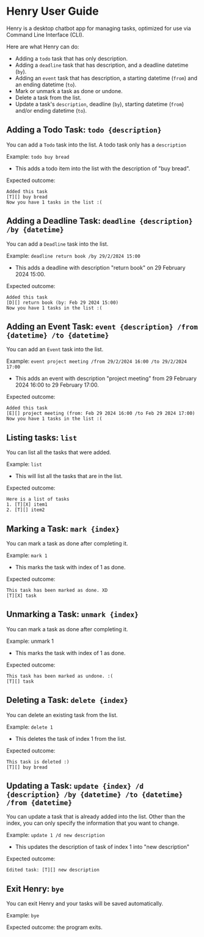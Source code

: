 # Henry User Guide

Henry is a desktop chatbot app for managing tasks, optimized for use via Command Line Interface (CLI).

Here are what Henry can do:
- Adding a `todo` task that has only description.
- Adding a `deadline` task that has description, and a deadline datetime (`by`).
- Adding an `event` task that has description, a starting datetime (`from`) and an ending datetime (`to`).
- Mark or unmark a task as done or undone.
- Delete a task from the list.
- Update a task's `description`, deadline (`by`), starting datetime (`from`) and/or ending datetime (`to`).

## Adding a Todo Task: `todo {description}`

You can add a `Todo` task into the list. A todo task only has a `description`

Example: `todo buy bread`

- This adds a todo item into the list with the description of "buy bread".

Expected outcome:
```
Added this task
[T][] buy bread
Now you have 1 tasks in the list :(
```

## Adding a Deadline Task: `deadline {description} /by {datetime}`

You can add a `Deadline` task into the list.

Example: `deadline return book /by 29/2/2024 15:00`

- This adds a deadline with description "return book" on 29 February 2024 15:00.

Expected outcome:
```
Added this task
[D][] return book (by: Feb 29 2024 15:00)
Now you have 1 tasks in the list :(
```

## Adding an Event Task: `event {description} /from {datetime} /to {datetime}`

You can add an `Event` task into the list.

Example: `event project meeting /from 29/2/2024 16:00 /to 29/2/2024 17:00`

- This adds an event with description "project meeting" from 29 February 2024 16:00 to 29 February 17:00.

Expected outcome:
```
Added this task
[E][] project meeting (from: Feb 29 2024 16:00 /to Feb 29 2024 17:00)
Now you have 1 tasks in the list :(
```

## Listing tasks: `list`

You can list all the tasks that were added.

Example: `list`
- This will list all the tasks that are in the list.

Expected outcome:
```
Here is a list of tasks
1. [T][X] item1
2. [T][] item2
```

## Marking a Task: `mark {index}`

You can mark a task as done after completing it.

Example: `mark 1`
- This marks the task with index of 1 as done.

Expected outcome:
```
This task has been marked as done. XD
[T][X] task
```

## Unmarking a Task: `unmark {index}`

You can mark a task as done after completing it.

Example: unmark 1
- This marks the task with index of 1 as done.

Expected outcome:
```
This task has been marked as undone. :(
[T][] task
```

## Deleting a Task: `delete {index}`

You can delete an existing task from the list.

Example: `delete 1`
- This deletes the task of index 1 from the list.

Expected outcome:
```
This task is deleted :)
[T][] buy bread
```

## Updating a Task: `update {index} /d {description} /by {datetime} /to {datetime} /from {datetime}`

You can update a task that is already added into the list. Other than the index, you can only specify the information that you want to change.

Example: `update 1 /d new description`
- This updates the description of task of index 1 into "new description" 

Expected outcome:
```
Edited task: [T][] new description
```

## Exit Henry: `bye`

You can exit Henry and your tasks will be saved automatically.

Example: `bye`

Expected outcome: the program exits.